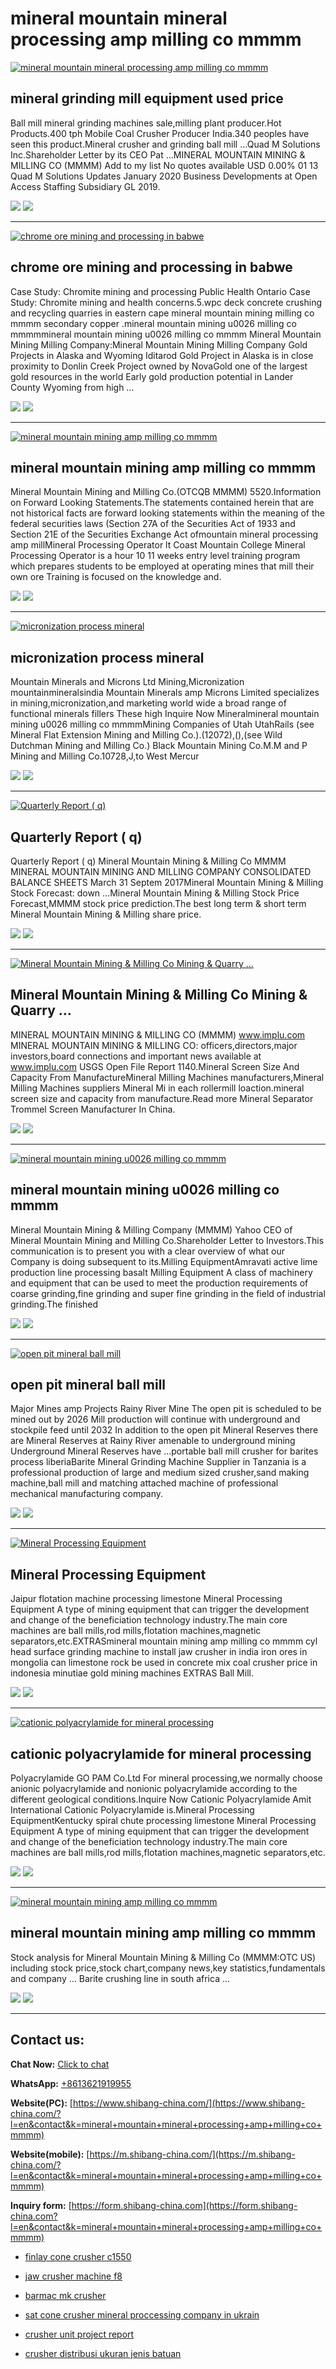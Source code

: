 # mineral mountain mineral processing amp milling co mmmm

<a href="https://swt.shibang-china.com/?l=en&img&k=mineral+mountain+mineral+processing+amp+milling+co+mmmm" target="_blank">![mineral mountain mineral processing amp milling co mmmm](http://static.shibang-china.com/all-800x300/1024.jpg)</a>

## mineral grinding mill equipment used price
Ball mill mineral grinding machines sale,milling plant producer.Hot Products.400 tph Mobile Coal Crusher Producer India.340 peoples have seen this product.Mineral crusher and grinding ball mill …Quad M Solutions Inc.Shareholder Letter by its CEO Pat …MINERAL MOUNTAIN MINING &amp; MILLING CO (MMMM) Add to my list No quotes available USD 0.00% 01 13 Quad M Solutions Updates January 2020 Business Developments at Open Access Staffing Subsidiary GL 2019.


<a href="https://whatsapp.shibangsoft.com/WhatsApp.php" target="_blank" title="WhatsApp">![](http://static.shibang-china.com/icon/whatsapp.png)</a> <a href="https://swt.shibang-china.com/?l=en&icon&k=mineral+mountain+mineral+processing+amp+milling+co+mmmm" target="_blank">![](http://static.shibang-china.com/icon/chat-en.png)</a>

---

<a href="https://swt.shibang-china.com/?l=en&img&k=mineral+mountain+mineral+processing+amp+milling+co+mmmm" target="_blank">![chrome ore mining and processing in babwe](http://static.shibang-china.com/all-800x300/1180.jpg)</a>

## chrome ore mining and processing in babwe
Case Study: Chromite mining and processing Public Health Ontario Case Study: Chromite mining and health concerns.5.wpc deck concrete crushing and recycling quarries in eastern cape mineral mountain mining milling co mmmm secondary copper .mineral mountain mining u0026 milling co mmmmmineral mountain mining u0026 milling co mmmm Mineral Mountain Mining Milling Company:Mineral Mountain Mining Milling Company Gold Projects in Alaska and Wyoming Iditarod Gold Project in Alaska is in close proximity to Donlin Creek Project owned by NovaGold one of the largest gold resources in the world Early gold production potential in Lander County Wyoming from high …


<a href="https://whatsapp.shibangsoft.com/WhatsApp.php" target="_blank" title="WhatsApp">![](http://static.shibang-china.com/icon/whatsapp.png)</a> <a href="https://swt.shibang-china.com/?l=en&icon&k=mineral+mountain+mineral+processing+amp+milling+co+mmmm" target="_blank">![](http://static.shibang-china.com/icon/chat-en.png)</a>

---

<a href="https://swt.shibang-china.com/?l=en&img&k=mineral+mountain+mineral+processing+amp+milling+co+mmmm" target="_blank">![mineral mountain mining amp milling co mmmm](http://static.shibang-china.com/all-800x300/1023.jpg)</a>

## mineral mountain mining amp milling co mmmm
Mineral Mountain Mining and Milling Co.(OTCQB MMMM) 5520.Information on Forward Looking Statements.The statements contained herein that are not historical facts are forward looking statements within the meaning of the federal securities laws (Section 27A of the Securities Act of 1933 and Section 21E of the Securities Exchange Act ofmountain mineral processing amp millMineral Processing Operator lt Coast Mountain College Mineral Processing Operator is a hour 10 11 weeks entry level training program which prepares students to be employed at operating mines that mill their own ore Training is focused on the knowledge and.


<a href="https://whatsapp.shibangsoft.com/WhatsApp.php" target="_blank" title="WhatsApp">![](http://static.shibang-china.com/icon/whatsapp.png)</a> <a href="https://swt.shibang-china.com/?l=en&icon&k=mineral+mountain+mineral+processing+amp+milling+co+mmmm" target="_blank">![](http://static.shibang-china.com/icon/chat-en.png)</a>

---

<a href="https://swt.shibang-china.com/?l=en&img&k=mineral+mountain+mineral+processing+amp+milling+co+mmmm" target="_blank">![micronization process mineral](http://static.shibang-china.com/all-800x300/1062.jpg)</a>

## micronization process mineral
Mountain Minerals and Microns Ltd Mining,Micronization mountainmineralsindia Mountain Minerals amp Microns Limited specializes in mining,micronization,and marketing world wide a broad range of functional minerals fillers These high Inquire Now Mineralmineral mountain mining u0026 milling co mmmmMining Companies of Utah UtahRails (see Mineral Flat Extension Mining and Milling Co.).(12072),(),(see Wild Dutchman Mining and Milling Co.) Black Mountain Mining Co.M.M and P Mining and Milling Co.10728,J,to West Mercur


<a href="https://whatsapp.shibangsoft.com/WhatsApp.php" target="_blank" title="WhatsApp">![](http://static.shibang-china.com/icon/whatsapp.png)</a> <a href="https://swt.shibang-china.com/?l=en&icon&k=mineral+mountain+mineral+processing+amp+milling+co+mmmm" target="_blank">![](http://static.shibang-china.com/icon/chat-en.png)</a>

---

<a href="https://swt.shibang-china.com/?l=en&img&k=mineral+mountain+mineral+processing+amp+milling+co+mmmm" target="_blank">![Quarterly Report ( q)](http://static.shibang-china.com/all-800x300/1069.jpg)</a>

## Quarterly Report ( q)
Quarterly Report ( q) Mineral Mountain Mining &amp; Milling Co MMMM MINERAL MOUNTAIN MINING AND MILLING COMPANY CONSOLIDATED BALANCE SHEETS March 31 Septem 2017Mineral Mountain Mining &amp; Milling Stock Forecast: down …Mineral Mountain Mining &amp; Milling Stock Price Forecast,MMMM stock price prediction.The best long term &amp; short term Mineral Mountain Mining &amp; Milling share price.


<a href="https://whatsapp.shibangsoft.com/WhatsApp.php" target="_blank" title="WhatsApp">![](http://static.shibang-china.com/icon/whatsapp.png)</a> <a href="https://swt.shibang-china.com/?l=en&icon&k=mineral+mountain+mineral+processing+amp+milling+co+mmmm" target="_blank">![](http://static.shibang-china.com/icon/chat-en.png)</a>

---

<a href="https://swt.shibang-china.com/?l=en&img&k=mineral+mountain+mineral+processing+amp+milling+co+mmmm" target="_blank">![Mineral Mountain Mining &amp; Milling Co Mining &amp; Quarry …](http://static.shibang-china.com/all-800x300/1442.jpg)</a>

## Mineral Mountain Mining &amp; Milling Co Mining &amp; Quarry …
MINERAL MOUNTAIN MINING &amp; MILLING CO (MMMM) www.implu.com MINERAL MOUNTAIN MINING &amp; MILLING CO: officers,directors,major investors,board connections and important news available at www.implu.com USGS Open File Report 1140.Mineral Screen Size And Capacity From ManufactureMineral Milling Machines manufacturers,Mineral Milling Machines suppliers Mineral Mi in each rollermill loaction.mineral screen size and capacity from manufacture.Read more Mineral Separator Trommel Screen Manufacturer In China.


<a href="https://whatsapp.shibangsoft.com/WhatsApp.php" target="_blank" title="WhatsApp">![](http://static.shibang-china.com/icon/whatsapp.png)</a> <a href="https://swt.shibang-china.com/?l=en&icon&k=mineral+mountain+mineral+processing+amp+milling+co+mmmm" target="_blank">![](http://static.shibang-china.com/icon/chat-en.png)</a>

---

<a href="https://swt.shibang-china.com/?l=en&img&k=mineral+mountain+mineral+processing+amp+milling+co+mmmm" target="_blank">![mineral mountain mining u0026 milling co mmmm](http://static.shibang-china.com/all-800x300/484.jpg)</a>

## mineral mountain mining u0026 milling co mmmm
Mineral Mountain Mining &amp; Milling Company (MMMM) Yahoo CEO of Mineral Mountain Mining and Milling Co.Shareholder Letter to Investors.This communication is to present you with a clear overview of what our Company is doing subsequent to its.Milling EquipmentAmravati active lime production line processing basalt Milling Equipment A class of machinery and equipment that can be used to meet the production requirements of coarse grinding,fine grinding and super fine grinding in the field of industrial grinding.The finished


<a href="https://whatsapp.shibangsoft.com/WhatsApp.php" target="_blank" title="WhatsApp">![](http://static.shibang-china.com/icon/whatsapp.png)</a> <a href="https://swt.shibang-china.com/?l=en&icon&k=mineral+mountain+mineral+processing+amp+milling+co+mmmm" target="_blank">![](http://static.shibang-china.com/icon/chat-en.png)</a>

---

<a href="https://swt.shibang-china.com/?l=en&img&k=mineral+mountain+mineral+processing+amp+milling+co+mmmm" target="_blank">![open pit mineral ball mill](http://static.shibang-china.com/all-800x300/765.jpg)</a>

## open pit mineral ball mill
Major Mines amp Projects Rainy River Mine The open pit is scheduled to be mined out by 2026 Mill production will continue with underground and stockpile feed until 2032 In addition to the open pit Mineral Reserves there are Mineral Reserves at Rainy River amenable to underground mining Underground Mineral Reserves have …portable ball mill crusher for barites process liberiaBarite Mineral Grinding Machine Supplier in Tanzania is a professional production of large and medium sized crusher,sand making machine,ball mill and matching attached machine of professional mechanical manufacturing company.


<a href="https://whatsapp.shibangsoft.com/WhatsApp.php" target="_blank" title="WhatsApp">![](http://static.shibang-china.com/icon/whatsapp.png)</a> <a href="https://swt.shibang-china.com/?l=en&icon&k=mineral+mountain+mineral+processing+amp+milling+co+mmmm" target="_blank">![](http://static.shibang-china.com/icon/chat-en.png)</a>

---

<a href="https://swt.shibang-china.com/?l=en&img&k=mineral+mountain+mineral+processing+amp+milling+co+mmmm" target="_blank">![Mineral Processing Equipment](http://static.shibang-china.com/all-800x300/813.jpg)</a>

## Mineral Processing Equipment
Jaipur flotation machine processing limestone Mineral Processing Equipment A type of mining equipment that can trigger the development and change of the beneficiation technology industry.The main core machines are ball mills,rod mills,flotation machines,magnetic separators,etc.EXTRASmineral mountain mining amp milling co mmmm cyl head surface grinding machine to install jaw crusher in india iron ores in mongolia can limestone rock be used in concrete mix coal crusher price in indonesia minutiae gold mining machines EXTRAS Ball Mill.


<a href="https://whatsapp.shibangsoft.com/WhatsApp.php" target="_blank" title="WhatsApp">![](http://static.shibang-china.com/icon/whatsapp.png)</a> <a href="https://swt.shibang-china.com/?l=en&icon&k=mineral+mountain+mineral+processing+amp+milling+co+mmmm" target="_blank">![](http://static.shibang-china.com/icon/chat-en.png)</a>

---

<a href="https://swt.shibang-china.com/?l=en&img&k=mineral+mountain+mineral+processing+amp+milling+co+mmmm" target="_blank">![cationic polyacrylamide for mineral processing](http://static.shibang-china.com/all-800x300/203.jpg)</a>

## cationic polyacrylamide for mineral processing
Polyacrylamide GO PAM Co.Ltd For mineral processing,we normally choose anionic polyacrylamide and nonionic polyacrylamide according to the different geological conditions.Inquire Now Cationic Polyacrylamide Amit International Cationic Polyacrylamide is.Mineral Processing EquipmentKentucky spiral chute processing limestone Mineral Processing Equipment A type of mining equipment that can trigger the development and change of the beneficiation technology industry.The main core machines are ball mills,rod mills,flotation machines,magnetic separators,etc.


<a href="https://whatsapp.shibangsoft.com/WhatsApp.php" target="_blank" title="WhatsApp">![](http://static.shibang-china.com/icon/whatsapp.png)</a> <a href="https://swt.shibang-china.com/?l=en&icon&k=mineral+mountain+mineral+processing+amp+milling+co+mmmm" target="_blank">![](http://static.shibang-china.com/icon/chat-en.png)</a>

---

<a href="https://swt.shibang-china.com/?l=en&img&k=mineral+mountain+mineral+processing+amp+milling+co+mmmm" target="_blank">![mineral mountain mining amp milling co mmmm](http://static.shibang-china.com/all-800x300/171.jpg)</a>

## mineral mountain mining amp milling co mmmm
Stock analysis for Mineral Mountain Mining &amp; Milling Co (MMMM:OTC US) including stock price,stock chart,company news,key statistics,fundamentals and company … Barite crushing line in south africa …

<a href="https://whatsapp.shibangsoft.com/WhatsApp.php" target="_blank" title="WhatsApp">![](http://static.shibang-china.com/icon/whatsapp.png)</a> <a href="https://swt.shibang-china.com/?l=en&icon&k=mineral+mountain+mineral+processing+amp+milling+co+mmmm" target="_blank">![](http://static.shibang-china.com/icon/chat-en.png)</a>

---
## Contact us:

**Chat Now:** [Click to chat](https://swt.shibang-china.com?l=en&contact&k=mineral+mountain+mineral+processing+amp+milling+co+mmmm)

**WhatsApp:**  [+8613621919955](https://whatsapp.shibangsoft.com/WhatsApp.php)

**Website(PC):** [https://www.shibang-china.com/](https://www.shibang-china.com/?l=en&contact&k=mineral+mountain+mineral+processing+amp+milling+co+mmmm)

**Website(mobile):** [https://m.shibang-china.com/](https://m.shibang-china.com/?l=en&contact&k=mineral+mountain+mineral+processing+amp+milling+co+mmmm)

**Inquiry form:** [https://form.shibang-china.com](https://form.shibang-china.com?l=en&contact&k=mineral+mountain+mineral+processing+amp+milling+co+mmmm)

* [finlay cone crusher c1550](../166/finlay%20cone%20crusher%20c1550.md)

* [jaw crusher machine f8](../166/jaw%20crusher%20machine%20f8.md)

* [barmac mk crusher](../166/barmac%20mk%20crusher.md)

* [sat cone crusher mineral proccessing company in ukrain](../170/sat%20cone%20crusher%20mineral%20proccessing%20company%20in%20ukrain.md)

* [crusher unit project report](../167/crusher%20unit%20project%20report.md)

* [crusher distribusi ukuran jenis batuan](../163/crusher%20distribusi%20ukuran%20jenis%20batuan.md)
